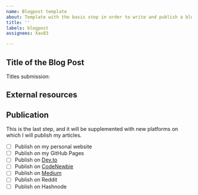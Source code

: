 ```yaml
---
name: Blogpost template
about: Template with the basis step in order to write and publish a blog post
title: ''
labels: blogpost
assignees: Xav83

---
```


## Title of the Blog Post

Titles submission:
<!-- List of all the titles that could be selected for article -->

## External resources

<!-- List of all the interesting resources used to write the articles, and which could interest the reader -->

## Publication

This is the last step, and it will be supplemented with new platforms on which I will publish my articles.

- [ ] Publish on my personal website
- [ ] Publish on my GitHub Pages
- [ ] Publish on [Dev.to](https://dev.to/dashboard)
- [ ] Publish on [CodeNewbie](https://community.codenewbie.org/dashboard)
- [ ] Publish on [Medium](https://medium.com/p/import)
- [ ] Publish on Reddit
- [ ] Publish on Hashnode
